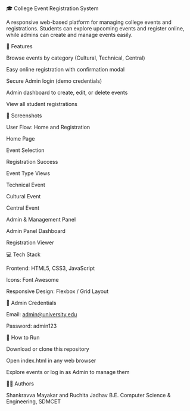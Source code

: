 🎓 College Event Registration System

A responsive web-based platform for managing college events and registrations. Students can explore upcoming events and register online, while admins can create and manage events easily.

🌟 Features

Browse events by category (Cultural, Technical, Central)

Easy online registration with confirmation modal

Secure Admin login (demo credentials)

Admin dashboard to create, edit, or delete events

View all student registrations

📸 Screenshots

User Flow: Home and Registration

Home Page

Event Selection

Registration Success







Event Type Views

Technical Event

Cultural Event

Central Event







Admin & Management Panel

Admin Panel Dashboard

Registration Viewer









💻 Tech Stack

Frontend: HTML5, CSS3, JavaScript

Icons: Font Awesome

Responsive Design: Flexbox / Grid Layout

🔑 Admin Credentials

Email: admin@university.edu

Password: admin123

🚀 How to Run

Download or clone this repository

Open index.html in any web browser

Explore events or log in as Admin to manage them

👩‍💻 Authors

Shankravva Mayakar and Ruchita Jadhav
B.E. Computer Science & Engineering, SDMCET
